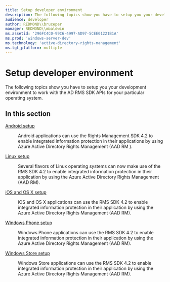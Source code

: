 ```yaml
---
title: Setup developer environment
description: The following topics show you have to setup you your development environment to work with the AD RMS SDK APIs for your particular operating system.
audience: developer
author: REDMOND\\bruceper
manager: REDMOND\\mbaldwin
ms.assetid: '296FC4C0-99C6-4997-AD97-5CEE01221B1A'
ms.prod: 'windows-server-dev'
ms.technology: 'active-directory-rights-management'
ms.tgt_platform: multiple
---
```


# Setup developer environment

The following topics show you have to setup you your development environment to work with the AD RMS SDK APIs for your particular operating system.

## In this section

<dl> <dt>

[Android setup](android-sdk.md)
</dt> <dd>

Android applications can use the Rights Management SDK 4.2 to enable integrated information protection in their applications by using Azure Active Directory Rights Management (AAD RM ).

</dd> <dt>

[Linux setup](linux-setup.md)
</dt> <dd>

Several flavors of Linux operating systems can now make use of the RMS SDK 4.2 to enable integrated information protection in their application by using the Azure Active Directory Rights Management (AAD RM).

</dd> <dt>

[iOS and OS X setup](ios-sdk.md)
</dt> <dd>

iOS and OS X applications can use the RMS SDK 4.2 to enable integrated information protection in their application by using the Azure Active Directory Rights Management (AAD RM).

</dd> <dt>

[Windows Phone setup](windows-phone-apps.md)
</dt> <dd>

Windows Phone applications can use the RMS SDK 4.2 to enable integrated information protection in their application by using the Azure Active Directory Rights Management (AAD RM).

</dd> <dt>

[Windows Store setup](winrt-sdk.md)
</dt> <dd>

Windows Store applications can use the RMS SDK 4.2 to enable integrated information protection in their application by using the Azure Active Directory Rights Management (AAD RM).

</dd> </dl>

 

 




